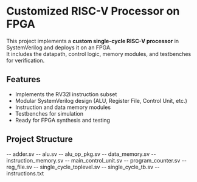 # Customized RISC-V Processor on FPGA

This project implements a **custom single-cycle RISC-V processor** in SystemVerilog and deploys it on an FPGA.  
It includes the datapath, control logic, memory modules, and testbenches for verification.

## Features
- Implements the RV32I instruction subset
- Modular SystemVerilog design (ALU, Register File, Control Unit, etc.)
- Instruction and data memory modules
- Testbenches for simulation
- Ready for FPGA synthesis and testing

## Project Structure
-- adder.sv
-- alu.sv
-- alu_op_pkg.sv
-- data_memory.sv
-- instruction_memory.sv
-- main_control_unit.sv
-- program_counter.sv
-- reg_file.sv
-- single_cycle_toplevel.sv
-- single_cycle_tb.sv
-- instructions.txt
